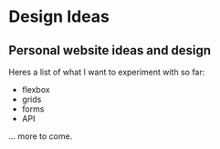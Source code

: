 # Design Ideas
Personal website ideas and design
-----------------------------------------------
Heres a list of what I want to experiment with so far:
- flexbox
- grids
- forms
- API

... more to come.
